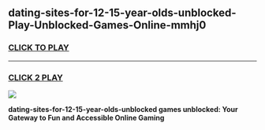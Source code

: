 
## dating-sites-for-12-15-year-olds-unblocked-Play-Unblocked-Games-Online-mmhj0
<h3>
<a href="https://premium76.site?title=dating-sites-for-12-15-year-olds-unblocked&ref=25A">CLICK TO PLAY</a></h3>
<hr>

<h3>
<a href="https://premium76.site?title=dating-sites-for-12-15-year-olds-unblocked&ref=25A">CLICK 2 PLAY</a>
  
</h3>

<a href="https://premium76.site?title=dating-sites-for-12-15-year-olds-unblocked&ref=25A"><img src="https://clearcache.store/games.png"></a>


**dating-sites-for-12-15-year-olds-unblocked games unblocked: Your Gateway to Fun and Accessible Online Gaming**
